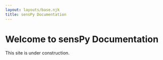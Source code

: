 ```yaml
---
layout: layouts/base.njk
title: sensPy Documentation
---
```

# Welcome to sensPy Documentation

This site is under construction.

